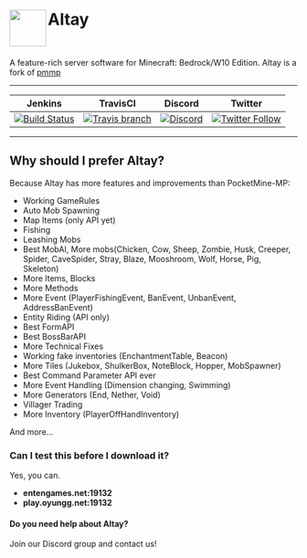 <h1>Altay<img src="http://fs1.directupload.net/images/180401/urn5z9ic.png" height="64" width="64" align="left"></img></h1>
<br />

A feature-rich server software for Minecraft: Bedrock/W10 Edition. Altay is a fork of [pmmp](https://github.com/pmmp/PocketMine-MP)

------------       

| Jenkins | TravisCI | Discord | Twitter |
| :---: | :---: | :---: | :---: |
| [![Build Status](https://altay.minehub.de/job/Altay/badge/icon)](https://altay.minehub.de/job/Altay/) | [![Travis branch](https://img.shields.io/travis/TuranicTeam/Altay/master.svg?style=flat-square)](https://travis-ci.org/TuranicTeam/Altay) | [![Discord](https://img.shields.io/discord/427472879072968714.svg?style=flat-square&label=discord&colorB=7289da)](https://discord.gg/UsuhCFj) | [![Twitter Follow](https://img.shields.io/twitter/follow/TuranicTeam.svg?style=flat-square&logo=twitter&label=Follow)](https://twitter.com/TuranicTeam) |

------------

## Why should I prefer Altay?

Because Altay has more features and improvements than PocketMine-MP:

- Working GameRules
- Auto Mob Spawning
- Map Items (only API yet)
- Fishing
- Leashing Mobs
- Best MobAI, More mobs(Chicken, Cow, Sheep, Zombie, Husk, Creeper, Spider, CaveSpider, Stray, Blaze, Mooshroom, Wolf, Horse, Pig, Skeleton)
- More Items, Blocks
- More Methods
- More Event (PlayerFishingEvent, BanEvent, UnbanEvent, AddressBanEvent)
- Entity Riding (API only)
- Best FormAPI
- Best BossBarAPI
- More Technical Fixes
- Working fake inventories (EnchantmentTable, Beacon)
- More Tiles (Jukebox, ShulkerBox, NoteBlock, Hopper, MobSpawner)
- Best Command Parameter API ever
- More Event Handling (Dimension changing, Swimming)
- More Generators (End, Nether, Void)
- Villager Trading
- More Inventory (PlayerOffHandInventory)

And more...

### Can I test this before I download it?

Yes, you can.

- **entengames.net:19132**
- **play.oyungg.net:19132**

#### Do you need help about Altay?

Join our Discord group and contact us!
